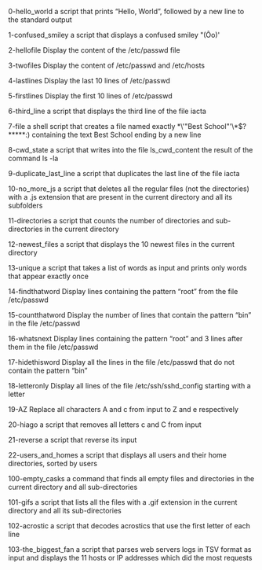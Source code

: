 0-hello_world
 a script that prints “Hello, World”, followed by a new line to the standard output

1-confused_smiley
a script that displays a confused smiley "(Ôo)'

2-hellofile
Display the content of the /etc/passwd file

3-twofiles
Display the content of /etc/passwd and /etc/hosts

4-lastlines
Display the last 10 lines of /etc/passwd

5-firstlines
Display the first 10 lines of /etc/passwd

6-third_line
 a script that displays the third line of the file iacta

7-file
a shell script that creates a file named exactly \*\\'"Best School"\'\\*$\?\*\*\*\*\*:) containing the text Best School ending by a new line

8-cwd_state
a script that writes into the file ls_cwd_content the result of the command ls -la

9-duplicate_last_line
a script that duplicates the last line of the file iacta

10-no_more_js
a script that deletes all the regular files (not the directories) with a .js extension that are present in the current directory and all its subfolders

11-directories
a script that counts the number of directories and sub-directories in the current directory

12-newest_files
 a script that displays the 10 newest files in the current directory

13-unique
a script that takes a list of words as input and prints only words that appear exactly once

14-findthatword
Display lines containing the pattern “root” from the file /etc/passwd

15-countthatword
Display the number of lines that contain the pattern “bin” in the file /etc/passwd

16-whatsnext
Display lines containing the pattern “root” and 3 lines after them in the file /etc/passwd

17-hidethisword
Display all the lines in the file /etc/passwd that do not contain the pattern “bin”

18-letteronly
Display all lines of the file /etc/ssh/sshd_config starting with a letter

19-AZ
Replace all characters A and c from input to Z and e respectively

20-hiago
 a script that removes all letters c and C from input

21-reverse
 a script that reverse its input

22-users_and_homes
 a script that displays all users and their home directories, sorted by users

100-empty_casks
 a command that finds all empty files and directories in the current directory and all sub-directories

101-gifs
a script that lists all the files with a .gif extension in the current directory and all its sub-directories

102-acrostic
 a script that decodes acrostics that use the first letter of each line

103-the_biggest_fan
 a script that parses web servers logs in TSV format as input and displays the 11 hosts or IP addresses which did the most requests
